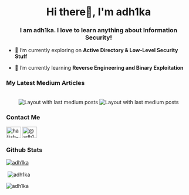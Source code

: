 

<h1 align="center">Hi there👋, I'm adh1ka</h1>
<h3 align="center">I am adh1ka. I love to learn anything about Information Security!</h3>

- 🔭 I’m currently exploring on **Active Directory & Low-Level Security Stuff**

- 🌱 I’m currently learning **Reverse Engineering and Binary Exploitation**

<h3 align="left">My Latest Medium Articles</h3>
<br clear="both">

<div align="center">
  <img src="https://medium-snippet-dc633c4f39a0.herokuapp.com/api/article.svg?username=@adh1ka&index=1&source=medium" alt="Layout with last medium posts"  />
  <img src="https://medium-snippet-dc633c4f39a0.herokuapp.com/api/article.svg?username=@adh1ka&index=0&source=medium" alt="Layout with last medium posts"  />
</div>

<h3 align="left">Contact Me</h3>
<p align="left">
  <a href="https://linkedin.com/in/hafizh-adhika-502a00225" target="blank"><img align="center" src="https://raw.githubusercontent.com/rahuldkjain/github-profile-readme-generator/master/src/images/icons/Social/linked-in-alt.svg" alt="hafizh-adhika-502a00225" height="30" width="40" /></a>
<a href="https://medium.com/@adh1ka" target="blank"><img align="center" src="https://raw.githubusercontent.com/rahuldkjain/github-profile-readme-generator/master/src/images/icons/Social/medium.svg" alt="@adh1ka" height="30" width="40" /></a>
</p>

<h3 align="left">Github Stats</h3>

<p align="left"> <a href="https://github.com/ryo-ma/github-profile-trophy"><img src="https://github-profile-trophy.vercel.app/?username=adh1ka" alt="adh1ka" /></a> </p>
<p>&nbsp;<img align="center" src="https://github-readme-stats.vercel.app/api?username=adh1ka&show_icons=true&locale=en" alt="adh1ka" /></p>

<p><img align="center" src="https://github-readme-streak-stats.herokuapp.com/?user=adh1ka&" alt="adh1ka" /></p>
